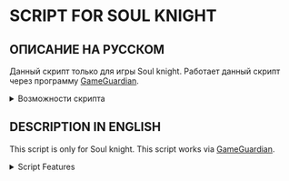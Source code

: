 # SCRIPT FOR SOUL KNIGHT 

## ОПИСАНИЕ НА РУССКОМ
Данный скрипт только для игры Soul knight. Работает данный скрипт через программу [GameGuardian](https://gameguardian.net).

<details><summary>Возможности скрипта</summary>

1. Может убрать почти все ингредиенты для крафта на столе кузнеца (п.с. перед этим надо хотя бы один рецепт посмотреть) (Функция: УБРАТЬ МАТЕРИАЛЫ С КУЗНЕЧНОГО СТОЛА)
><details><summary>Пример</summary><p><img src="image/fun1.jpg"></p></details>
2. Может убрать почти все ингредиенты из чертежа на столе конструктора (п.с. надо посмотреть все интересующие вас предметы, иначе ничего не произойдёт) (Функция: УБРАТЬ МАТЕРИАЛЫ СО СТОЛА КОНСТРУКТОРА)
><details><summary>Пример</summary><p><img src="image/fun2.jpg"></p></details>
3. Может разблокировать оружия все оружия на столе кузнеца. То есть вам не нужно искать оружия или изменять количество их подбора. (Применять надо строго при открытом столе)  (Функция: РАЗБЛОКИРОВАТЬ ВСЕ ОРУЖИЕ НА СТОЛЕ КУЗНЕЦА)
> [Пример использования ](https://youtu.be/jgyxJzbMyS0)
4. Может установить любое количество семян(затронет все семена, которые у вас были или уже есть ) (Функция: УСТАНОВИТЬ КОЛИЧЕСТВО СЕМЯН)
><details><summary>Пример</summary><p><img src="image/fun4.jpg"></p></details>
5. Может установить любое количество материалов (так же как и семенами, то есть затронет все материалы ) (Функция: УСТАНОВИТЬ КОЛИЧЕСТВО МАТЕРИАЛОВ)
6. Может установить любое количество купонов ( так же как и семенами, то есть затронет все купоны  ) (Функция: УСТАНОВИТЬ КОЛИЧЕСТВО КУПОНОВ)
7. Может установить почти любую цену для героев (не касается робота , оружейника и т.д. потому что их нельзя купить) (меняет цену почти у всех) (Функция: УСТАНОВИТЬ ЦЕНУ ДЛЯ ГЕРОЕВ)
8. Может установить почти любую цену для питомцев (так же как и с героями) (меняет цену почти у всех) (Функция: УСТАНОВИТЬ ЦЕНУ ДЛЯ ПИТОМЦЕВ)
9. Может установить почти любую цену для скиллов (меняет цену сразу для всех ) (Функция: УСТАНОВИТЬ ЦЕНУ ДЛЯ СКИЛЛОВ)
10. Может добавить почти любое количество золотых монет (Функция: ДОБАВИТЬ МОНЕТЫ)
11. Может изменить стоимость товара у торговца, которой торгует только за кристаллы(Функция: УСТАНОВИТЬ ЦЕНУ ТОВАРОВ У ПРОДАВЦА)
><details><summary>Пример</summary><p><img src="image/fun111.jpg"></p><p><img src="image/fun112.jpg"></p></details>
12. Может изменить стоимость всех скинов (Меняет цену у всех не доступных скинов ) (Функция: УСТАНОВИТЬ ЦЕНУ ДЛЯ СКИНОВ)
><details><summary>Пример</summary><p><img src="image/fun12.jpg"></p></details>
13. Может вырастить семена (Меняет состояние всех семян на максимальное) (Функция: ВЫРАСТИТЬ ВСЕ РАСТЕНИЯ)
14. Может изменить урон у оружия, что сейчас находятся в руках (Чтобы не вносить дисбаланс, на следующем уровне значения вернутся в изначальное состояние) (Функция: ОГРОМНЫЙ УРОН)
15. Может заставить игрока игнорировать стены (Чтобы не вносить дисбаланс при первом получении урона или на следующем уровне значения вернуться в изначальное состояние) (Функция: НЕТ СТЕН) 
>[Пример использования](https://youtu.be/ZgPkJNefUdw)
16. Может разблокировать все садовые участки (Для работы функции нужно разблокировать хотя бы один не бесплатный участок, 3 подойдёт, или разблокировать мотоцикл) (Функция: РАЗБЛОКИРОВАТЬ ВСЕ САДОВЫЕ УЧАСТКИ)
17. Может разблокировать мотоцикл (Для работы функции нужно разблокировать хотя бы один не бесплатный участок, 3 подойдёт) (Функция: РАЗБЛОКИРОВАТЬ МОТОЦИКЛ)
18. Может изменить уже созданные предметы на столе кузнеца (Для работы функции нужно создать хотя бы одно оружие) (Функция: ИЗМЕНИТЬ СОЗДАННЫЕ ПРЕДМЕТЫ НА СТОЛЕ КУЗНЕЦА) 
>[Пример использования](https://youtu.be/ZDQ2sub0fTc)
19. Может обнулить количество попыток в Boss Rush (Функция: УБРАТЬ КОЛИЧЕСТВО ПОПЫТОК BOSS RUSH)
20. Может сбросить количество покупок у продавца (Функция: УБРАТЬ КОЛИЧЕСТВО ПОКУПОК У ПРОДАВЦА)
>[пример использования](https://youtu.be/_5Puq5QMxf4)
21. Может зарядить волновод (Функция: ЗАРЯДИТЬ ВОЛНОВОД)
</details>


## DESCRIPTION IN ENGLISH
This script is only for Soul knight. This script works via [GameGuardian](https://gameguardian.net).


<details><summary>Script Features</summary>


1. Can remove almost all the ingredients for crafting on the blacksmith's table (ps before that, you need to look at at least one recipe) (Function: REMOVE MATERIALS IN THE BLACKSMITH TABLE)
><details><summary>Example</summary><p><img src="image/fun1.jpg"></p></details>
2. It can remove almost all the ingredients from the drawing on the designer's table (P.S. you need to look at all the items you are interested in, otherwise nothing will happen) (Function: REMOVE MATERIALS FROM THE DESIGNER'S TABLE)
><details><summary>Example</summary><p><img src="image/fun2.jpg"></p></details>
3. Can unlock weapons all weapons on the blacksmith's table. That is, you do not need to search for weapons or change the number of their selection. (It should be used strictly when the table is open)  (Function: UNLOCK ALL WEAPON IN THE BLACKSMITH TABLE)
> [Usage example](https://youtu.be/jgyxJzbMyS0)
4. It can set any number of seeds(it will affect all the seeds that you have had or already have ) (Function: SET COUNT SEEDS)
><details><summary>Example</summary><p><img src="image/fun4.jpg"></p></details>
5. It can install any number of materials (as well as seeds, that is, it will affect all materials ) (Function: SET MATERIALS COUNT)
6. It can set any number of coupons ( as well as seeds, that is, it will affect all coupons ) (Function: SET TOKENS COUNT)
7. Can set almost any price for heroes (does not apply to a robot, a gunsmith, etc. because they can not be bought) (changes the price of almost everyone) (Function: SET HERO PRICE)
8. Can set almost any price for pets (as well as with heroes) (changes the price for almost everyone) (Function: SET PET PRICE)
9. Can set almost any price for skills (changes the price for all at once ) (Function: SET SKILL PRICE)
10. Can add almost any number of gold coins (Function: ADD COIN)
11. Can change the value of the goods from the merchant, which sells only for crystals (Function: SET THE PRICE OF ITEMS FROM THE MERCHANT)
><details><summary>Example</summary><p><img src="image/fun111.jpg"></p><p><img src="image/fun112.jpg"></p></details>
12. Can change the cost of all skins (Changes the price of all unavailable skins ) (Function: SET SKIN PRICE)
><details><summary>Example</summary><p><img src="image/fun12.jpg"></p></details>
13. Can grow seeds (Changes the state of all seeds to the maximum) (Function: GROW ALL THE SEEDS)
14. It can change the damage of weapons that are currently in the hands (In order not to introduce an imbalance, the values will return to their original state at the next level) (Function: HUGE DAMAGE)
15. Can force the player to ignore the walls (In order not to make an imbalance at the first damage or at the next level, the values return to their original state) (Function: NO WALLS) 
>[Usage example](https://youtu.be/ZgPkJNefUdw)
16. Can unlock all garden plots (For the function to work, you need to unlock at least one non-free plot, 3 will do, or unlock a motorcycle) (Function: UNLOCK ALL GARDEN PLOTS)
17. Can unlock a motorcycle (For the function to work, you need to unlock at least one non-free section, 3 will do) (Function: UNLOCK MOTORCYCLE)
18. Can change already created items on the blacksmith's table (For the function to work, you need to create at least one weapon) (Function: CHANGE THE CREATED ITEMS ON THE BLACKSMITH'S TABLE)
>[Usage example](https://youtu.be/ZDQ2sub0fTc)
19. Can reset the number of attempts in Boss Rush (Function: REMOVE THE NUMBER OF BOSS RUSH ATTEMPTS)
20. Can reset the number of purchases from the seller (Function: RESET SELLER)
>[Usage example](https://youtu.be/_5Puq5QMxf4)
21. Can charge the waveguide (Function: CHARGE THE WAVEGUIDE)
</details>